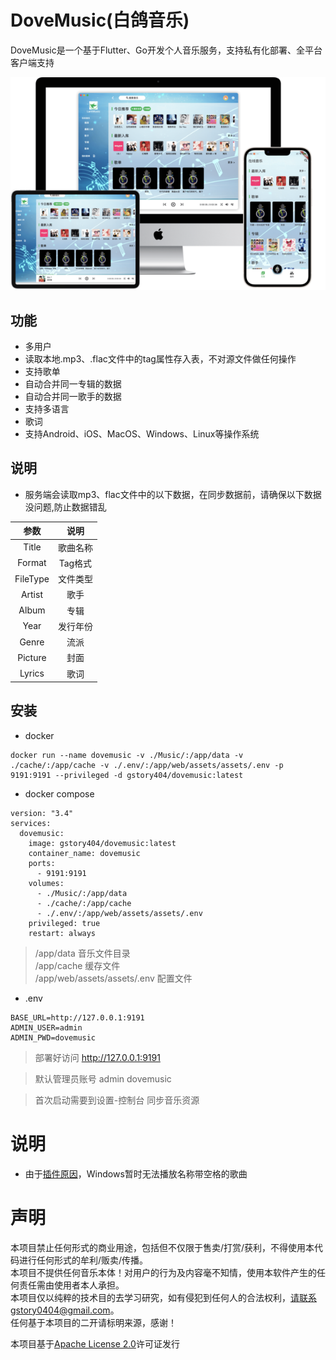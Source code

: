 # DoveMusic(白鸽音乐)

DoveMusic是一个基于Flutter、Go开发个人音乐服务，支持私有化部署、全平台客户端支持

![](https://github.com/gstory0404/DoveMusic/blob/master/doc/larkmusic.png)

## 功能
- 多用户
- 读取本地.mp3、.flac文件中的tag属性存入表，不对源文件做任何操作
- 支持歌单
- 自动合并同一专辑的数据
- 自动合并同一歌手的数据
- 支持多语言
- 歌词
- 支持Android、iOS、MacOS、Windows、Linux等操作系统

## 说明
- 服务端会读取mp3、flac文件中的以下数据，在同步数据前，请确保以下数据没问题,防止数据错乱
  
|  参数   | 说明  |
|  :----:  | :----:  |
| Title  | 歌曲名称 |
| Format  | Tag格式 |
| FileType  | 文件类型 |
| Artist  | 歌手 |
| Album  | 专辑 |
| Year  | 发行年份 |
| Genre  | 流派 |
| Picture  | 封面 |
| Lyrics  | 歌词 |

## 安装
- docker
```
docker run --name dovemusic -v ./Music/:/app/data -v ./cache/:/app/cache -v ./.env/:/app/web/assets/assets/.env -p 9191:9191 --privileged -d gstory404/dovemusic:latest
```
- docker compose
```
version: "3.4"
services:
  dovemusic:
    image: gstory404/dovemusic:latest
    container_name: dovemusic
    ports:
      - 9191:9191
    volumes:
      - ./Music/:/app/data
      - ./cache/:/app/cache
      - ./.env/:/app/web/assets/assets/.env
    privileged: true
    restart: always
```
> /app/data 音乐文件目录  
> /app/cache 缓存文件  
> /app/web/assets/assets/.env 配置文件

- .env
```
BASE_URL=http://127.0.0.1:9191
ADMIN_USER=admin
ADMIN_PWD=dovemusic
```
> 部署好访问 http://127.0.0.1:9191

> 默认管理员账号 admin  dovemusic

> 首次启动需要到设置-控制台 同步音乐资源

# 说明
- 由于[插件原因](https://github.com/bdlukaa/just_audio_windows/issues/26)，Windows暂时无法播放名称带空格的歌曲

# 声明
本项目禁止任何形式的商业用途，包括但不仅限于售卖/打赏/获利，不得使用本代码进行任何形式的牟利/贩卖/传播。  
本项目不提供任何音乐本体！对用户的行为及内容毫不知情，使用本软件产生的任何责任需由使用者本人承担。   
本项目仅以纯粹的技术目的去学习研究，如有侵犯到任何人的合法权利，请联系gstory0404@gmail.com。  
任何基于本项目的二开请标明来源，感谢！  

本项目基于[Apache License 2.0](https://github.com/gstory0404/DoveMusic/blob/master/LICENSE)许可证发行


